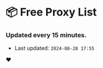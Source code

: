 # :package: Free Proxy List
### Updated every 15 minutes.

- Last updated: `2024-08-28 17:55`

:heart:
